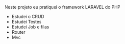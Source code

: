 Neste projeto eu pratiquei o framework LARAVEL do PHP

- Estudei o CRUD
- Estudei Testes
- Estudei Job e filas
- Router
- Mvc
